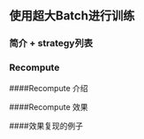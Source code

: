 ## 使用超大Batch进行训练

### 简介 + strategy列表

### Recompute

####Recompute 介绍

####Recompute 效果

####效果复现的例子
